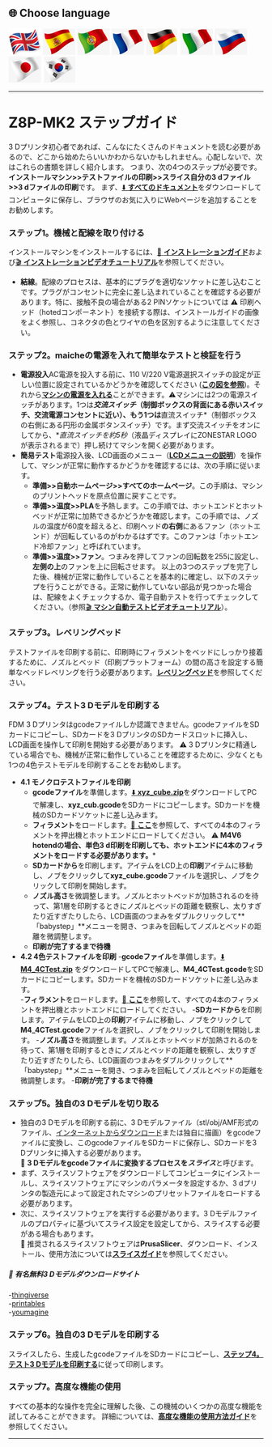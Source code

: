 ## <a id="choose-language">:globe_with_meridians: Choose language </a>
[![](./lanpic/EN.png)](https://github.com/ZONESTAR3D/Z8P/blob/main/Z8P-MK2/step_by_step.md)
[![](./lanpic/ES.png)](https://github.com/ZONESTAR3D/Z8P/blob/main/Z8P-MK2/step_by_step-es.md)
[![](./lanpic/PT.png)](https://github.com/ZONESTAR3D/Z8P/blob/main/Z8P-MK2/step_by_step-pt.md)
[![](./lanpic/FR.png)](https://github.com/ZONESTAR3D/Z8P/blob/main/Z8P-MK2/step_by_step-fr.md)
[![](./lanpic/DE.png)](https://github.com/ZONESTAR3D/Z8P/blob/main/Z8P-MK2/step_by_step-de.md)
[![](./lanpic/IT.png)](https://github.com/ZONESTAR3D/Z8P/blob/main/Z8P-MK2/step_by_step-it.md)
[![](./lanpic/RU.png)](https://github.com/ZONESTAR3D/Z8P/blob/main/Z8P-MK2/step_by_step-ru.md)
[![](./lanpic/JP.png)](https://github.com/ZONESTAR3D/Z8P/blob/main/Z8P-MK2/step_by_step-jp.md)
[![](./lanpic/KR.png)](https://github.com/ZONESTAR3D/Z8P/blob/main/Z8P-MK2/step_by_step-kr.md)
<!-- [![](./lanpic/SA.png)](https://github.com/ZONESTAR3D/Z8P/blob/main/Z8P-MK2/step_by_step-ar.md) -->

-----
# Z8P-MK2 ステップガイド
3 Dプリンタ初心者であれば、こんなにたくさんのドキュメントを読む必要があるので、どこから始めたらいいかわからないかもしれません。心配しないで、次はこれらの書類を詳しく紹介します。
つまり、次の4つのステップが必要です。**インストールマシン>>テストファイルの印刷>>スライス自分の3 dファイル>>3 dファイルの印刷**です。
まず、[:arrow_down: **すべてのドキュメント**][USER_GUIDE]をダウンロードしてコンピュータに保存し、ブラウザのお気に入りにWebページを追加することをお勧めします。
### ステップ1。機械と配線を取り付ける
インストールマシンをインストールするには、[:book: **インストレーションガイド**][INSTALLATION_GUIDE]および[:clapper: **インストレーションビデオチュートリアル**][INSTALL_VIDEO]を参照してください。
- **結線**。配線のプロセスは、基本的にプラグを適切なソケットに差し込むことです。プラグがコンセントに完全に差し込まれていることを確認する必要があります。特に、接触不良の場合がある2 PINソケットについては :warning: 印刷ヘッド（hotedコンポーネント）を接続する際は、インストールガイドの画像をよく参照し、コネクタの色とワイヤの色を区別するように注意してください。
### ステップ2。maicheの電源を入れて簡単なテストと検証を行う
- **電源投入**AC電源を投入する前に、110 V/220 V電源選択スイッチの設定が正しい位置に設定されているかどうかを確認してください ([**この図を参照**][IMG_ACSWITCH])。それから[**マシンの電源を入れる**][POWER_ON]ことができます。:warning:マシンには2つの電源スイッチがあります。1つは***交流スイッチ*（制御ボックスの背面にある赤いスイッチ、交流電源コンセントに近い）、もう1つは**直流スイッチ*（制御ボックスの右側にある円形の金属ボタンスイッチ）です。まず交流スイッチをオンにしてから、**直流スイッチを約5秒*（液晶ディスプレイにZONESTAR LOGOが表示されるまで）押し続けてマシンを開く必要があります。
- **簡易テスト**電源投入後、LCD画面のメニュー（[**LCDメニューの説明**][LCD_MENU]）を操作して、マシンが正常に動作するかどうかを確認するには、次の手順に従います。
  - **準備>>自動ホームページ>>すべてのホームページ**。この手順は、マシンのプリントヘッドを原点位置に戻すことです。
  - **準備>>温度>>PLA**を予熱します。この手順では、ホットエンドとホットベッドが正常に加熱できるかどうかを確認します。この手順では、ノズルの温度が60度を超えると、印刷ヘッド**の右側**にあるファン（ホットエンド）が回転しているのがわかるはずです。このファンは「ホットエンド冷却ファン」と呼ばれています。
  - **準備>>温度>>ファン**。つまみを押してファンの回転数を255に設定し、**左側の上**のファンを上に回転させます。
  以上の3つのステップを完了した後、機械が正常に動作していることを基本的に確定し、以下のステップを行うことができる。正常に動作していない部品が見つかった場合は、配線をよくチェックするか、電子自動テストを行ってチェックしてください。（参照[:clapper: **マシン自動テストビデオチュートリアル**][AUTOTEST_VIDEO]）。
### ステップ3。レベリングベッド
テストファイルを印刷する前に、印刷時にフィラメントをベッドにしっかり接着するために、ノズルとベッド（印刷プラットフォーム）の間の高さを設定する簡単なベッドレベリングを行う必要があります。[**レベリングベッド**][LEVEL_BED]を参照してください。
### <a id="step4"> ステップ4。テスト3 Dモデルを印刷する </a>
FDM 3 Dプリンタはgcodeファイルしか認識できません。gcodeファイルをSDカードにコピーし、SDカードを3 DプリンタのSDカードスロットに挿入し、LCD画面を操作して印刷を開始する必要があります。
:warning: 3 Dプリンタに精通している場合でも、機械が正常に動作していることを確認するために、少なくとも1つの4色テストモデルを印刷することをお勧めします。
- **4.1 モノクロテストファイルを印刷**
  - **gcodeファイル**を準備します。[:arrow_down: **xyz_cube.zip**][XYZ_CUBE]をダウンロードしてPCで解凍し、**xyz_cub.gcode**をSDカードにコピーします。SDカードを機械のSDカードソケットに差し込みます。
  - **フィラメント**をロードします。[:book: **ここ**][LOAD_FILAMENT]を参照して、すべての4本のフィラメントを押出機とホットエンドにロードしてください。
    **:warning: M4V6 hotendの場合、単色3 d印刷を印刷しても、ホットエンドに4本のフィラメントをロードする必要があります。***
  - **SDカードから**を印刷します。アイテムをLCD上の**印刷**アイテムに移動し、ノブをクリックして**xyz_cube.gcode**ファイルを選択し、ノブをクリックして印刷を開始します。
  - **ノズル高さ**を微調整します。ノズルとホットベッドが加熱されるのを待って、第1層を印刷するときにノズルとベッドの距離を観察し、太りすぎたり近すぎたりしたら、LCD画面のつまみをダブルクリックして**「babystep」**メニューを開き、つまみを回転してノズルとベッドの距離を微調整します。
  - **印刷が完了するまで待機**
- **4.2 4色テストファイルを印刷**
  -**gcodeファイル**を準備します。[:arrow_down: **M4_4CTest.zip**][M4_4CTEST] をダウンロードしてPCで解凍し、**M4_4CTest.gcode**をSDカードにコピーします。SDカードを機械のSDカードソケットに差し込みます。   
  -**フィラメント**をロードします。[:book: **ここ**][LOAD_FILAMENT]を参照して、すべての4本のフィラメントを押出機とホットエンドにロードしてください。
  -**SDカードから**を印刷します。アイテムをLCD上の**印刷**アイテムに移動し、ノブをクリックして**M4_4CTest.gcode**ファイルを選択し、ノブをクリックして印刷を開始します。
  -**ノズル高さ**を微調整します。ノズルとホットベッドが加熱されるのを待って、第1層を印刷するときにノズルとベッドの距離を観察し、太りすぎたり近すぎたりしたら、LCD画面のつまみをダブルクリックして**「babystep」**メニューを開き、つまみを回転してノズルとベッドの距離を微調整します。
  -**印刷が完了するまで待機**
### ステップ5。独自の3 Dモデルを切り取る
- 独自の3 Dモデルを印刷する前に、3 Dモデルファイル（stl/obj/AMF形式のファイル、[インターネットからダウンロード](#download)または独自に描画）をgcodeファイルに変換し、このgcodeファイルをSDカードに保存し、SDカードを3 Dプリンタに挿入する必要があります。      
:pushpin: **3 Dモデルをgcodeファイルに変換するプロセスを*スライス***と呼びます。
- まず、スライスソフトウェアをダウンロードしてコンピュータにインストールし、スライスソフトウェアにマシンのパラメータを設定するか、3 dプリンタの製造元によって設定されたマシンのプリセットファイルをロードする必要があります。
- 次に、スライスソフトウェアを実行する必要があります。3 Dモデルファイルのプロパティに基づいてスライス設定を設定してから、スライスする必要がある場合もあります。    
:pushpin: 推奨されるスライスソフトウェアは**PrusaSlicer**、ダウンロード、インストール、使用方法については[**スライスガイド**][SLICING_GUIDE]を参照してください。
##### <a id="download"> :page_with_curl: 有名無料3 Dモデルダウンロードサイト</a>
  -[thingiverse](https://www.thingiverse.com/)     
  -[printables](https://www.printables.com/)     
  -[youmagine](https://www.youmagine.com/)   
### ステップ6。独自の3 Dモデルを印刷する
スライスしたら、生成したgcodeファイルをSDカードにコピーし、[**ステップ4。テスト3 Dモデルを印刷する**](#step4)に従って印刷します。
### ステップ7。高度な機能の使用
すべての基本的な操作を完全に理解した後、この機械のいくつかの高度な機能を試してみることができます。
詳細については、[**高度な機能の使用方法ガイド**][ADVANCE_FEATURES]を参照してください。

-----
[USER_GUIDE]: https://downgit.github.io/#/home?url=https://github.com/ZONESTAR3D/Z8P/tree/main/Z8P-MK2
[INSTALLATION_GUIDE]: https://github.com/ZONESTAR3D/Z8P/tree/main/Z8P-MK2/1-Installation_Guide/readme.md
[INSTALL_VIDEO]: https://youtu.be/-oieO7U0LCc
[IMG_ACSWITCH]: https://github.com/ZONESTAR3D/Z8P/blob/main/Z8P-MK2/1-Installation_Guide/pic/selectAC.png
[POWER_ON]: https://github.com/ZONESTAR3D/Z8P/tree/main/Z8P-MK2/2-Operation_Guide#power-on
[LCD_MENU]: https://github.com/ZONESTAR3D/Z8P/tree/main/Z8P-MK2/2-Operation_Guide/DWIN_LCD_screen_Menu_Description
[LEVEL_BED]: https://github.com/ZONESTAR3D/Z8P/tree/main/Z8P-MK2/2-Operation_Guide#level-the-bed
[XYZ_CUBE]: https://github.com/ZONESTAR3D/Z8P/tree/main/Z8P-MK2/3-TestGcode/xyz_cube.zip
[LOAD_FILAMENT]: https://github.com/ZONESTAR3D/Z8P/tree/main/Z8P-MK2/2-Operation_Guide#load-filaments
[M4_4CTEST]: https://github.com/ZONESTAR3D/Z8P/tree/main/Z8P-MK2/3-TestGcode/M4_4CTest.zip
[SLICING_GUIDE]: https://github.com/ZONESTAR3D/Z8P/tree/main/Z8P-MK2/4-SlicingGuide/readme.md
[AUTOTEST_VIDEO]: https://youtu.be/iSsuy2ePWw8
[ADVANCE_FEATURES]: https://github.com/ZONESTAR3D/Z8P/tree/main/Z8P-MK2/2-Operation_Guide#advance-features